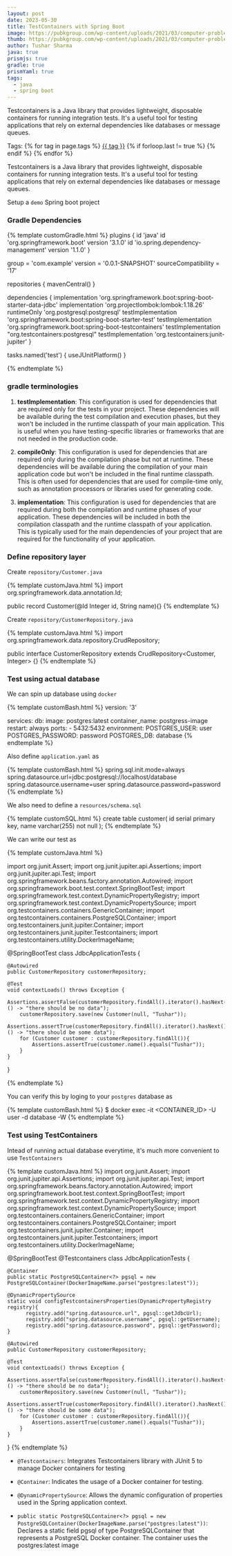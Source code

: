 ```yaml
---
layout: post
date: 2023-05-30
title: TestContainers with Spring Boot
image: https://pubkgroup.com/wp-content/uploads/2021/03/computer-problems.jpg
thumb: https://pubkgroup.com/wp-content/uploads/2021/03/computer-problems.jpg
author: Tushar Sharma
java: true
prismjs: true
gradle: true
prismYaml: true
tags:
  - java
  - spring boot
---
```


Testcontainers is a Java library that provides lightweight, disposable containers for running integration tests. It's a useful tool for testing applications that rely on external dependencies like databases or message queues.<!-- truncate_here -->
<p>Tags: {% for tag in page.tags %} <a class="mytag" href="/tag/{{ tag }}" title="View posts tagged with &quot;{{ tag }}&quot;">{{ tag }}</a>  {% if forloop.last != true %} {% endif %} {% endfor %} </p>

Testcontainers is a Java library that provides lightweight, disposable containers for running integration tests. It's a useful tool for testing applications that rely on external dependencies like databases or message queues.

Setup a `demo` Spring boot project

### Gradle Dependencies

{% template customGradle.html %}
plugins {
    id 'java'
    id 'org.springframework.boot' version '3.1.0'
    id 'io.spring.dependency-management' version '1.1.0'
}

group = 'com.example'
version = '0.0.1-SNAPSHOT'
sourceCompatibility = '17'

repositories {
    mavenCentral()
}

dependencies {
    implementation 'org.springframework.boot:spring-boot-starter-data-jdbc'
    implementation 'org.projectlombok:lombok:1.18.26'
    runtimeOnly 'org.postgresql:postgresql'
    testImplementation 'org.springframework.boot:spring-boot-starter-test'
    testImplementation 'org.springframework.boot:spring-boot-testcontainers'
    testImplementation "org.testcontainers:postgresql"
    testImplementation 'org.testcontainers:junit-jupiter'
}

tasks.named('test') {
    useJUnitPlatform()
}

{% endtemplate %}

### gradle terminologies

1. **testImplementation**: This configuration is used for dependencies that are required only for the tests in your project. These dependencies will be available during the test compilation and execution phases, but they won't be included in the runtime classpath of your main application. This is useful when you have testing-specific libraries or frameworks that are not needed in the production code.

2. **compileOnly**: This configuration is used for dependencies that are required only during the compilation phase but not at runtime. These dependencies will be available during the compilation of your main application code but won't be included in the final runtime classpath. This is often used for dependencies that are used for compile-time only, such as annotation processors or libraries used for generating code.

3. **implementation**: This configuration is used for dependencies that are required during both the compilation and runtime phases of your application. These dependencies will be included in both the compilation classpath and the runtime classpath of your application. This is typically used for the main dependencies of your project that are required for the functionality of your application.

### Define repository layer

Create `repository/Customer.java`

{% template customJava.html %}
import org.springframework.data.annotation.Id;

public record Customer(@Id Integer id, String name){}
{% endtemplate %}

Create `repository/CustomerRepository.java`


{% template customJava.html %}
import org.springframework.data.repository.CrudRepository;

public interface CustomerRepository extends CrudRepository<Customer, Integer> {}
{% endtemplate %}


### Test using actual database

We can spin up database using `docker`

{% template customBash.html %}
version: '3'

services:
  db:
    image: postgres:latest
    container_name: postgress-image
    restart: always
    ports:
      - 5432:5432
    environment:
      POSTGRES_USER: user
      POSTGRES_PASSWORD: password
      POSTGRES_DB: database
{% endtemplate %}

Also define `application.yaml` as


{% template customBash.html %}
spring.sql.init.mode=always
spring.datasource.url=jdbc:postgresql://localhost/database
spring.datasource.username=user
spring.datasource.password=password
{% endtemplate %}

We also need to define a `resources/schema.sql`

{% template customSQL.html %}
create table  customer(
    id serial primary key,
    name varchar(255) not null
);
{% endtemplate  %}


We can write our test as 

{% template customJava.html %}

import org.junit.Assert;
import org.junit.jupiter.api.Assertions;
import org.junit.jupiter.api.Test;
import org.springframework.beans.factory.annotation.Autowired;
import org.springframework.boot.test.context.SpringBootTest;
import org.springframework.test.context.DynamicPropertyRegistry;
import org.springframework.test.context.DynamicPropertySource;
import org.testcontainers.containers.GenericContainer;
import org.testcontainers.containers.PostgreSQLContainer;
import org.testcontainers.junit.jupiter.Container;
import org.testcontainers.junit.jupiter.Testcontainers;
import org.testcontainers.utility.DockerImageName;

@SpringBootTest
class JdbcApplicationTests {

	@Autowired
	public CustomerRepository customerRepository;

	@Test
	void contextLoads() throws Exception {
		Assertions.assertFalse(customerRepository.findAll().iterator().hasNext(), () -> "there should be no data");
		customerRepository.save(new Customer(null, "Tushar"));
		Assertions.assertTrue(customerRepository.findAll().iterator().hasNext(), () -> "there should be some data");
		for (Customer customer : customerRepository.findAll()){
			Assertions.assertTrue(customer.name().equals("Tushar"));
		}
	}

}

{% endtemplate %}

You can verify this by loging to your `postgres` database as 

{% template customBash.html %}
$ docker exec -it <CONTAINER_ID> -U user -d database -W
{% endtemplate %}

### Test using TestContainers

Intead of running actual database everytime, it's much more convenient to use `TestContainers`

{% template customJava.html %}
import org.junit.Assert;
import org.junit.jupiter.api.Assertions;
import org.junit.jupiter.api.Test;
import org.springframework.beans.factory.annotation.Autowired;
import org.springframework.boot.test.context.SpringBootTest;
import org.springframework.test.context.DynamicPropertyRegistry;
import org.springframework.test.context.DynamicPropertySource;
import org.testcontainers.containers.GenericContainer;
import org.testcontainers.containers.PostgreSQLContainer;
import org.testcontainers.junit.jupiter.Container;
import org.testcontainers.junit.jupiter.Testcontainers;
import org.testcontainers.utility.DockerImageName;

@SpringBootTest
@Testcontainers
class JdbcApplicationTests {

	@Container
	public static PostgreSQLContainer<?> pgsql = new PostgreSQLContainer(DockerImageName.parse("postgres:latest"));

	@DynamicPropertySource
	static void configTestcontainersProperties(DynamicPropertyRegistry registry){
		  registry.add("spring.datasource.url", pgsql::getJdbcUrl);
		  registry.add("spring.datasource.username", pgsql::getUsername);
		  registry.add("spring.datasource.password", pgsql::getPassword);
	}

	@Autowired
	public CustomerRepository customerRepository;

	@Test
	void contextLoads() throws Exception {
		Assertions.assertFalse(customerRepository.findAll().iterator().hasNext(), () -> "there should be no data");
		customerRepository.save(new Customer(null, "Tushar"));
		Assertions.assertTrue(customerRepository.findAll().iterator().hasNext(), () -> "there should be some data");
		for (Customer customer : customerRepository.findAll()){
			Assertions.assertTrue(customer.name().equals("Tushar"));
		}
	}
}
{% endtemplate %}

* `@Testcontainers`: Integrates Testcontainers library with JUnit 5 to manage Docker containers for testing

* `@Container`: Indicates the usage of a Docker container for testing.

* `@DynamicPropertySource`: Allows the dynamic configuration of properties used in the Spring application context.

* `public static PostgreSQLContainer<?> pgsql = new PostgreSQLContainer(DockerImageName.parse("postgres:latest"))`: Declares a static field pgsql of type PostgreSQLContainer that represents a PostgreSQL Docker container. The container uses the postgres:latest image